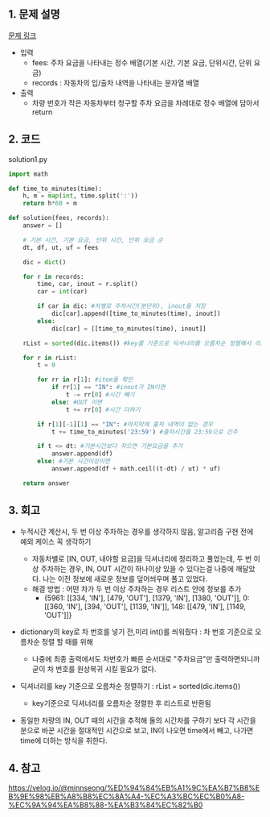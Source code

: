 ## 1. 문제 설명

[문제 링크](https://programmers.co.kr/learn/courses/30/lessons/92341)

- 입력
  - fees: 주차 요금을 나타내는 정수 배열(기본 시간, 기본 요금, 단위시간, 단위 요금)
  - records : 자동차의 입/출차 내역을 나타내는 문자열 배열
- 출력
  - 차량 번호가 작은 자동차부터 청구할 주차 요금을 차례대로 정수 배열에 담아서 return

## 2. 코드

solution1.py

```python
import math

def time_to_minutes(time):
    h, m = map(int, time.split(':'))
    return h*60 + m

def solution(fees, records):
    answer = []

    # 기본 시간, 기본 요금, 단위 시간, 단위 요금 순
    dt, df, ut, uf = fees

    dic = dict()

    for r in records:
        time, car, inout = r.split()
        car = int(car)

        if car in dic: #차별로 주차시간(분단위), inout을 저장
            dic[car].append([time_to_minutes(time), inout])
        else:
            dic[car] = [[time_to_minutes(time), inout]]

    rList = sorted(dic.items()) #key를 기준으로 딕셔너리를 오름차순 정렬해서 리스트로 반환

    for r in rList:
        t = 0

        for rr in r[1]: #item들 확인
            if rr[1] == "IN": #inout가 IN이면
                t -= rr[0] #시간 빼기
            else: #OUT 이면
                t += rr[0] #시간 더하기

        if r[1][-1][1] == "IN": #마지막에 출차 내역이 없는 경우
            t += time_to_minutes('23:59') #출차시간을 23:59으로 간주

        if t <= dt: #기본시간보다 작으면 기본요금을 추가
            answer.append(df)
        else: #기본 시간이상이면
            answer.append(df + math.ceil((t-dt) / ut) * uf)

    return answer
```

## 3. 회고

- 누적시간 계산시, 두 번 이상 주차하는 경우를 생각하지 않음, 알고리즘 구현 전에 예외 케이스 꼭 생각하기

  - 자동차별로 [IN, OUT, 내야할 요금]을 딕셔너리에 정리하고 풀었는데, 두 번 이상 주차하는 경우, IN, OUT 시간이 하나이상 있을 수 있다는걸 나중에 깨달았다. 나는 이전 정보에 새로운 정보를 덮어씌우며 풀고 있었다.
  - 해결 방법 : 어떤 차가 두 번 이상 주차하는 경우 리스트 안에 정보를 추가
    - {5961: [[334, 'IN'], [479, 'OUT'], [1379, 'IN'], [1380, 'OUT']], 0: [[360, 'IN'], [394, 'OUT'], [1139, 'IN']], 148: [[479, 'IN'], [1149, 'OUT']]}

- dictionary의 key로 차 번호를 넣기 전,미리 int()를 씌워줬다 : 차 번호 기준으로 오름차순 정렬 할 때를 위해

  - 나중에 최종 출력에서도 차번호가 빠른 순서대로 "주차요금"만 출력하면되니까 굳이 차 번호를 원상복귀 시킬 필요가 없다.

- 딕셔너리를 key 기준으로 오름차순 정렬하기 : rList = sorted(dic.items())

  - key기준으로 딕셔너리를 오름차순 정렬한 후 리스트로 반환됨

- 동일한 차량의 IN, OUT 때의 시간을 추적해 둘의 시간차를 구하기 보다 각 시간을 분으로 바꾼 시간을 절대적인 시간으로 보고, IN이 나오면 time에서 빼고, 나가면 time에 더하는 방식을 취한다.

## 4. 참고

https://velog.io/@minnseong/%ED%94%84%EB%A1%9C%EA%B7%B8%EB%9E%98%EB%A8%B8%EC%8A%A4-%EC%A3%BC%EC%B0%A8-%EC%9A%94%EA%B8%88-%EA%B3%84%EC%82%B0

